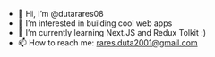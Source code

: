 - 👋 Hi, I’m @dutarares08
- 👀 I’m interested in building cool web apps
- 🌱 I’m currently learning Next.JS and Redux Tolkit :)
- 📫 How to reach me: rares.duta2001@gmail.com

<!---
dutarares08/dutarares08 is a ✨ special ✨ repository because its `README.md` (this file) appears on your GitHub profile.
You can click the Preview link to take a look at your changes.
--->
